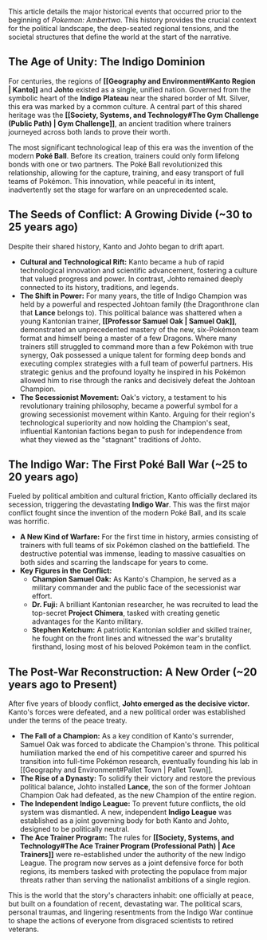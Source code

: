 This article details the major historical events that occurred prior to the beginning of *Pokemon: Ambertwo*. This history provides the crucial context for the political landscape, the deep-seated regional tensions, and the societal structures that define the world at the start of the narrative.

## The Age of Unity: The Indigo Dominion

For centuries, the regions of **[[Geography and Environment#Kanto Region | Kanto]]** and **Johto** existed as a single, unified nation. Governed from the symbolic heart of the **Indigo Plateau** near the shared border of Mt. Silver, this era was marked by a common culture. A central part of this shared heritage was the **[[Society, Systems, and Technology#The Gym Challenge (Public Path) | Gym Challenge]]**, an ancient tradition where trainers journeyed across both lands to prove their worth.

The most significant technological leap of this era was the invention of the modern **Poké Ball**. Before its creation, trainers could only form lifelong bonds with one or two partners. The Poké Ball revolutionized this relationship, allowing for the capture, training, and easy transport of full teams of Pokémon. This innovation, while peaceful in its intent, inadvertently set the stage for warfare on an unprecedented scale.

## The Seeds of Conflict: A Growing Divide (~30 to 25 years ago)

Despite their shared history, Kanto and Johto began to drift apart.

*   **Cultural and Technological Rift:** Kanto became a hub of rapid technological innovation and scientific advancement, fostering a culture that valued progress and power. In contrast, Johto remained deeply connected to its history, traditions, and legends.
*   **The Shift in Power:** For many years, the title of Indigo Champion was held by a powerful and respected Johtoan family (the Dragonthrone clan that **Lance** belongs to). This political balance was shattered when a young Kantonian trainer, **[[Professor Samuel Oak | Samuel Oak]]**, demonstrated an unprecedented mastery of the new, six-Pokémon team format and himself being a master of a few Dragons. Where many trainers still struggled to command more than a few Pokémon with true synergy, Oak possessed a unique talent for forming deep bonds and executing complex strategies with a full team of powerful partners. His strategic genius and the profound loyalty he inspired in his Pokémon allowed him to rise through the ranks and decisively defeat the Johtoan Champion.
*   **The Secessionist Movement:** Oak's victory, a testament to his revolutionary training philosophy, became a powerful symbol for a growing secessionist movement within Kanto. Arguing for their region's technological superiority and now holding the Champion's seat, influential Kantonian factions began to push for independence from what they viewed as the "stagnant" traditions of Johto.

## The Indigo War: The First Poké Ball War (~25 to 20 years ago)

Fueled by political ambition and cultural friction, Kanto officially declared its secession, triggering the devastating **Indigo War**. This was the first major conflict fought since the invention of the modern Poké Ball, and its scale was horrific.

*   **A New Kind of Warfare:** For the first time in history, armies consisting of trainers with full teams of six Pokémon clashed on the battlefield. The destructive potential was immense, leading to massive casualties on both sides and scarring the landscape for years to come.
*   **Key Figures in the Conflict:**
    *   **Champion Samuel Oak:** As Kanto's Champion, he served as a military commander and the public face of the secessionist war effort.
    *   **Dr. Fuji:** A brilliant Kantonian researcher, he was recruited to lead the top-secret **Project Chimera**, tasked with creating genetic advantages for the Kanto military.
    *   **Stephen Ketchum:** A patriotic Kantonian soldier and skilled trainer, he fought on the front lines and witnessed the war's brutality firsthand, losing most of his beloved Pokémon team in the conflict.

## The Post-War Reconstruction: A New Order (~20 years ago to Present)

After five years of bloody conflict, **Johto emerged as the decisive victor.** Kanto's forces were defeated, and a new political order was established under the terms of the peace treaty.

*   **The Fall of a Champion:** As a key condition of Kanto's surrender, Samuel Oak was forced to abdicate the Champion's throne. This political humiliation marked the end of his competitive career and spurred his transition into full-time Pokémon research, eventually founding his lab in [[Geography and Environment#Pallet Town | Pallet Town]].
*   **The Rise of a Dynasty:** To solidify their victory and restore the previous political balance, Johto installed **Lance**, the son of the former Johtoan Champion Oak had defeated, as the new Champion of the entire region.
*   **The Independent Indigo League:** To prevent future conflicts, the old system was dismantled. A new, independent **Indigo League** was established as a joint governing body for both Kanto and Johto, designed to be politically neutral.
*   **The Ace Trainer Program:** The rules for **[[Society, Systems, and Technology#The Ace Trainer Program (Professional Path) | Ace Trainers]]** were re-established under the authority of the new Indigo League. The program now serves as a joint defensive force for both regions, its members tasked with protecting the populace from major threats rather than serving the nationalist ambitions of a single region.

This is the world that the story's characters inhabit: one officially at peace, but built on a foundation of recent, devastating war. The political scars, personal traumas, and lingering resentments from the Indigo War continue to shape the actions of everyone from disgraced scientists to retired veterans.